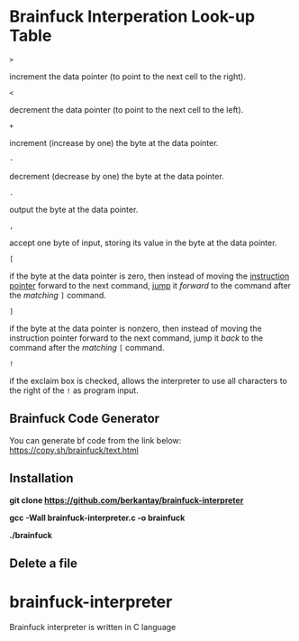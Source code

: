 # Brainfuck Interperation Look-up Table
`>`

increment the data pointer (to point to the next cell to the right).

`<`

decrement the data pointer (to point to the next cell to the left).

`+`

increment (increase by one) the byte at the data pointer.

`-`

decrement (decrease by one) the byte at the data pointer.

`.`

output the byte at the data pointer.

`,`

accept one byte of input, storing its value in the byte at the data pointer.

`[`

if the byte at the data pointer is zero, then instead of moving the [instruction pointer](https://fatiherikli.github.io/wiki/Program_Counter "Program Counter") forward to the next command, [jump](https://fatiherikli.github.io/wiki/Branch_(computer_science) "Branch (computer science)") it _forward_ to the command after the _matching_ `]` command.

`]`

if the byte at the data pointer is nonzero, then instead of moving the instruction pointer forward to the next command, jump it _back_ to the command after the _matching_ `[` command.

`!`

if the exclaim box is checked, allows the interpreter to use all characters to the right of the `!` as program input.

## Brainfuck Code Generator
You can generate bf code from the link below: 
https://copy.sh/brainfuck/text.html

## Installation

 **git clone https://github.com/berkantay/brainfuck-interpreter**
 


**gcc -Wall brainfuck-interpreter.c -o brainfuck**

**./brainfuck**



## Delete a file

# brainfuck-interpreter
Brainfuck interpreter is written in C language
